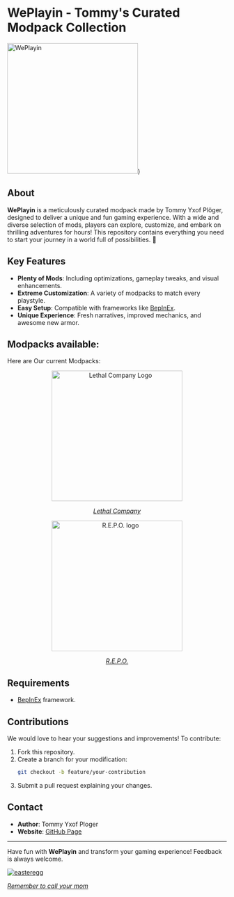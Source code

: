 # WePlayin - Tommy's Curated Modpack Collection
<img src="https://i.imgur.com/gU2N9y9.png" alt="WePlayin" width="300" height="300">)

##  About
**WePlayin** is a meticulously curated modpack made by Tommy Yxof Plöger, designed to deliver a unique and fun gaming experience. With a wide and diverse selection of mods, players can explore, customize, and embark on thrilling adventures for hours! This repository contains everything you need to start your journey in a world full of possibilities. 🌟

##  Key Features
-  **Plenty of Mods**: Including optimizations, gameplay tweaks, and visual enhancements.
-  **Extreme Customization**: A variety of modpacks to match every playstyle.
-  **Easy Setup**: Compatible with frameworks like [BepInEx](https://github.com/BepInEx/BepInEx).
-  **Unique Experience**: Fresh narratives, improved mechanics, and awesome new armor.

## Modpacks available:
Here are Our current Modpacks:

<div style="text-align: center;">
<a href="https://github.com/TommyYxofPloger/We_playin/tree/main/Lethal%20Company" target="_blank">
    <img src="https://shared.cloudflare.steamstatic.com/store_item_assets/steam/apps/1966720/header.jpg?t=1723894859" alt="Lethal Company Logo" width="300">
    <p><em>Lethal Company</em></p>
</a>
</div>
<div style="text-align: center;">
<a href="https://github.com/TommyYxofPloger/We_playin/tree/main/R.E.P.O." target="_blank">
    <img src="https://shared.cloudflare.steamstatic.com/store_item_assets/steam/apps/3241660/header.jpg?t=1740578354" alt="R.E.P.O. logo" width="300">
    <p><em>R.E.P.O.</em></p>
</a>
</div>



## Requirements
- [BepInEx](https://github.com/BepInEx/BepInEx) framework.

## Contributions
We would love to hear your suggestions and improvements! To contribute:
1. Fork this repository.
2. Create a branch for your modification:
   ```bash
   git checkout -b feature/your-contribution
   ```
3. Submit a pull request explaining your changes.

## Contact
- **Author**: Tommy Yxof Ploger
- **Website**: [GitHub Page](https://github.com/TommyYxofPloger/We_playin)

---

Have fun with **WePlayin** and transform your gaming experience! Feedback is always welcome.


<a href="https://store.steampowered.com/app/865610/Tails_Noir/" target="_blank">
    <img src="https://cdn.cloudflare.steamstatic.com/steamcommunity/public/images/apps/865610/eb011a44ad03bea813bb90e1b6890859ff1cad6b.jpg" alt="easteregg">
        <p><em>                         Remember to call your mom</em></p>
</a>
